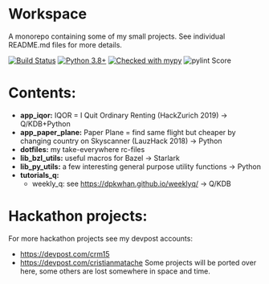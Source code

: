 # Workspace
A monorepo containing some of my small projects. See individual README.md files for more details.

[![Build Status](https://dev.azure.com/crm15/workspace/_apis/build/status/cristianmatache.workspace?branchName=master)](https://dev.azure.com/crm15/workspace/_build/latest?definitionId=1&branchName=master)
[![Python 3.8+](https://img.shields.io/badge/python-3.7+-blue.svg)](https://www.python.org/downloads/)
[![Checked with mypy](http://www.mypy-lang.org/static/mypy_badge.svg)](http://mypy-lang.org/)
![pylint Score](https://mperlet.github.io/pybadge/badges/10.svg)

# Contents:
- **app_iqor:** IQOR = I Quit Ordinary Renting (HackZurich 2019) →  Q/KDB+Python
- **app_paper_plane:** Paper Plane = find same flight but cheaper by changing country on Skyscanner (LauzHack 2018) → Python
- **dotfiles:** my take-everywhere rc-files
- **lib_bzl_utils:** useful macros for Bazel →  Starlark
- **lib_py_utils:** a few interesting general purpose utility functions → Python
- **tutorials_q:**
  - weekly_q: see https://dpkwhan.github.io/weeklyq/ → Q/KDB

# Hackathon projects:
For more hackathon projects see my devpost accounts:
- https://devpost.com/crm15
- https://devpost.com/cristianmatache
Some projects will be ported over here, some others are lost somewhere in space and time.
